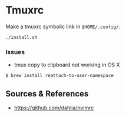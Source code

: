 # Tmuxrc

Make a tmuxrc symbolic link in `$HOME/.config/`.
```
./install.sh
```

### Issues
- tmux copy to clipboard not working in OS X
```
$ brew install reattach-to-user-namespace
```

Sources & References
---
- https://github.com/dahlia/nvimrc
